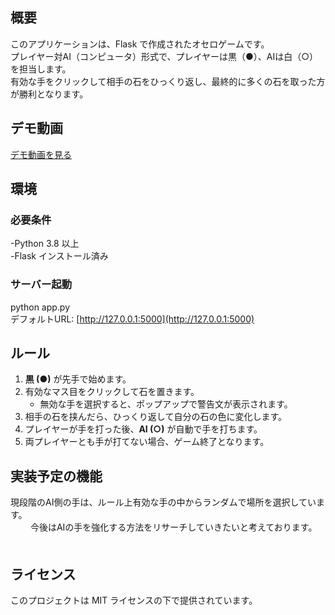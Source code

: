 ## 概要 
このアプリケーションは、Flask で作成されたオセロゲームです。 <br>
プレイヤー対AI（コンピュータ）形式で、プレイヤーは黒（●）、AIは白（○）を担当します。 <br>
有効な手をクリックして相手の石をひっくり返し、最終的に多くの石を取った方が勝利となります。 <br>

## デモ動画 

[デモ動画を見る](https://github.com/user-attachments/assets/ba29f7ca-22ac-4b76-a6f3-a0de95aa2b3f)

## 環境  
### 必要条件 <br>
-Python 3.8 以上 <br>
-Flask インストール済み <br>

### サーバー起動 <br>
python app.py <br>
デフォルトURL: [http://127.0.0.1:5000](http://127.0.0.1:5000)

## ルール　
1. **黒 (●)** が先手で始めます。
2. 有効なマス目をクリックして石を置きます。
    - 無効な手を選択すると、ポップアップで警告文が表示されます。
3. 相手の石を挟んだら、ひっくり返して自分の石の色に変化します。
4. プレイヤーが手を打った後、**AI (○)** が自動で手を打ちます。
5. 両プレイヤーとも手が打てない場合、ゲーム終了となります。　

## 実装予定の機能 　　
現段階のAI側の手は、ルール上有効な手の中からランダムで場所を選択しています。 <br>　　
今後はAIの手を強化する方法をリサーチしていきたいと考えております。 <br>　　

## ライセンス　
このプロジェクトは MIT ライセンスの下で提供されています。


